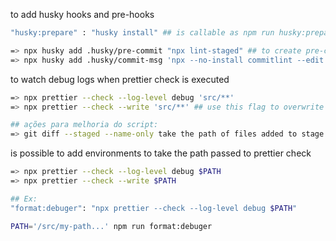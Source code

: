 to add husky hooks and pre-hooks
```sh
"husky:prepare" : "husky install" ## is callable as npm run husky:prepare

=> npx husky add .husky/pre-commit "npx lint-staged" ## to create pre-commit hook
=> npx husky add .husky/commit-msg 'npx --no-install commitlint --edit $1' ## to create commitmessage-pre hook
```

to watch debug logs when prettier check is executed
```sh
=> npx prettier --check --log-level debug 'src/**'
=> npx prettier --check --write 'src/**' ## use this flag to overwrite the rules

## ações para melhoria do script:
=> git diff --staged --name-only take the path of files added to stage area
```

is possible to add environments to take the path passed to prettier check
```sh
=> npx prettier --check --log-level debug $PATH
=> npx prettier --check --write $PATH

## Ex:
"format:debuger": "npx prettier --check --log-level debug $PATH"

PATH='/src/my-path...' npm run format:debuger
```
